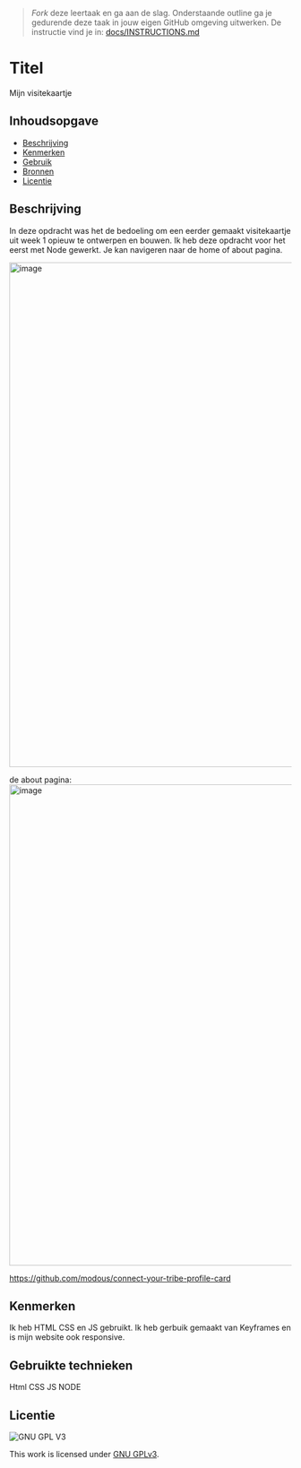 > _Fork_ deze leertaak en ga aan de slag. Onderstaande outline ga je gedurende deze taak in jouw eigen GitHub omgeving uitwerken. De instructie vind je in: [docs/INSTRUCTIONS.md](docs/INSTRUCTIONS.md)

# Titel
Mijn visitekaartje

## Inhoudsopgave

  * [Beschrijving](#beschrijving)
  * [Kenmerken](#kenmerken)
  * [Gebruik](#gebruik)
  * [Bronnen](#bronnen)
  * [Licentie](#licentie)

## Beschrijving
In deze opdracht was het de bedoeling om een eerder gemaakt visitekaartje uit week 1 opieuw te ontwerpen en bouwen. Ik heb deze opdracht voor het eerst met Node gewerkt. Je kan navigeren naar de home of about pagina.

<img width="901" alt="image" src="https://user-images.githubusercontent.com/34092733/222955720-92e79816-e7ad-4059-8525-a4e87c9fb937.png">

de about pagina:
<img width="859" alt="image" src="https://user-images.githubusercontent.com/34092733/222955758-c42cd087-b9fd-4918-8208-2adbd7556a22.png">

https://github.com/modous/connect-your-tribe-profile-card

## Kenmerken
Ik heb HTML CSS en JS gebruikt. Ik heb gerbuik gemaakt van Keyframes en is mijn website ook responsive.

## Gebruikte technieken
 Html
 CSS
 JS
 NODE
 
## Licentie

![GNU GPL V3](https://www.gnu.org/graphics/gplv3-127x51.png)

This work is licensed under [GNU GPLv3](./LICENSE).
